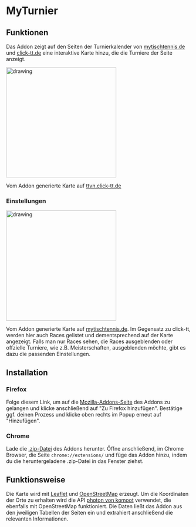 # MyTurnier
## Funktionen
Das Addon zeigt auf den Seiten der Turnierkalender von [mytischtennis.de](https://www.mytischtennis.de/) und [click-tt.de](https://dttb.click-tt.de/cgi-bin/WebObjects/nuLigaTTDE.woa/wa/home) eine interaktive
Karte hinzu, die die Turniere der Seite anzeigt.

<img src="https://github.com/user-attachments/assets/e90bdb63-3811-4aae-ab1c-379759aceef0" alt="drawing" width="300"/>

Vom Addon generierte Karte auf [ttvn.click-tt.de](https://ttvn.click-tt.de/cgi-bin/WebObjects/nuLigaTTDE.woa/wa/tournamentCalendar?federation=TTVN)

### Einstellungen

<img src="https://github.com/user-attachments/assets/9d044d3c-8eaa-4c43-a554-7f9453774022" alt="drawing" width="300"/>

Vom Addon generierte Karte auf [mytischtennis.de](https://www.mytischtennis.de/clicktt/TTVN/turnierkalender/). Im Gegensatz zu click-tt, werden hier auch Races gelistet und
dementsprechend auf der Karte angezeigt. Falls man nur Races sehen, die Races ausgeblenden oder offzielle Turniere, wie z.B. Meisterschaften, ausgeblenden möchte, gibt es
dazu die passenden Einstellungen.

## Installation
### Firefox
Folge diesem Link, um auf die [Mozilla-Addons-Seite](https://addons.mozilla.org/de/firefox/addon/myturnierextension/) des Addons zu gelangen und klicke anschließend auf "Zu Firefox
hinzufügen". Bestätige ggf. deinen Prozess und klicke oben rechts im Popup erneut auf "Hinzufügen".
### Chrome
Lade die [.zip-Datei](https://github.com/ferdithedev/MyTurnier/releases/download/1.0/MyTurnier.zip) des Addons herunter. Öffne anschließend, im Chrome Browser, die Seite `chrome://extensions/` und füge das
Addon hinzu, indem du die heruntergeladene .zip-Datei in das Fenster ziehst.

## Funktionsweise
Die Karte wird mit [Leaflet](https://leafletjs.com/) und [OpenStreetMap](https://www.openstreetmap.org/) erzeugt. Um die Koordinaten der Orte zu erhalten wird die API [photon von komoot](https://photon.komoot.io/)
verwendet, die ebenfalls mit OpenStreetMap funktioniert.
Die Daten ließt das Addon aus den jweiligen Tabellen der Seiten ein und extrahiert anschließend die relevanten Informationen.
